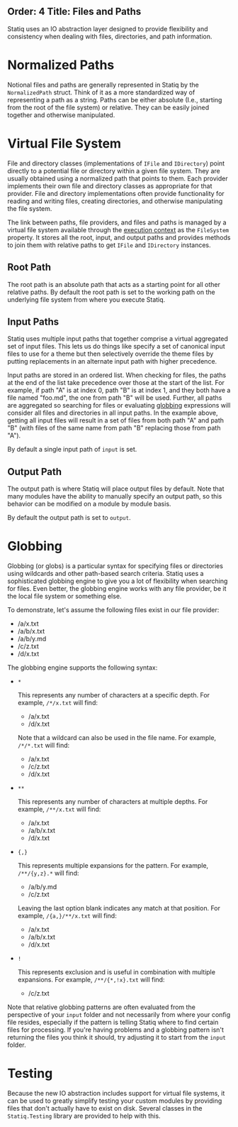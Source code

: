 Order: 4
Title: Files and Paths
---
Statiq uses an IO abstraction layer designed to provide flexibility and consistency when dealing with files, directories, and path information.

# Normalized Paths

Notional files and paths are generally represented in Statiq by the `NormalizedPath` struct. Think of it as a more standardized way of representing a path as a string. Paths can be either absolute (I.e., starting from the root of the file system) or relative. They can be easily joined together and otherwise manipulated.

# Virtual File System

File and directory classes (implementations of `IFile` and `IDirectory`) point directly to a potential file or directory within a given file system. They are usually obtained using a normalized path that points to them. Each provider implements their own file and directory classes as appropriate for that provider. File and directory implementations often provide functionality for reading and writing files, creating directories, and otherwise manipulating the file system.

The link between paths, file providers, and files and paths is managed by a virtual file system available through the [execution context](xref:execution#execution-context) as the `FileSystem` property. It stores all the root, input, and output paths and provides methods to join them with relative paths to get `IFile` and `IDirectory` instances.

## Root Path

The root path is an absolute path that acts as a starting point for all other relative paths. By default the root path is set to the working path on the underlying file system from where you execute Statiq.

## Input Paths

Statiq uses multiple input paths that together comprise a virtual aggregated set of input files. This lets us do things like specify a set of canonical input files to use for a theme but then selectively override the theme files by putting replacements in an alternate input path with higher precedence.

Input paths are stored in an ordered list. When checking for files, the paths at the end of the list take precedence over those at the start of the list. For example, if path "A" is at index 0, path "B" is at index 1, and they both have a file named "foo.md", the one from path "B" will be used. Further, all paths are aggregated so searching for files or evaluating [globbing](#globbing) expressions will consider all files and directories in all input paths. In the example above, getting all input files will result in a set of files from both path "A" and path "B" (with files of the same name from path "B" replacing those from path "A").

By default a single input path of `input` is set.

## Output Path

The output path is where Statiq will place output files by default. Note that many modules have the ability to manually specify an output path, so this behavior can be modified on a module by module basis.

By default the output path is set to `output`.

# Globbing

Globbing (or globs) is a particular syntax for specifying files or directories using wildcards and other path-based search criteria. Statiq uses a sophisticated globbing engine to give you a lot of flexibility when searching for files. Even better, the globbing engine works with any file provider, be it the local file system or something else.

To demonstrate, let's assume the following files exist in our file provider:
- /a/x.txt
- /a/b/x.txt
- /a/b/y.md
- /c/z.txt
- /d/x.txt

The globbing engine supports the following syntax:
- `*`

  This represents any number of characters at a specific depth. For example, `/*/x.txt` will find:
  - /a/x.txt
  - /d/x.txt

  Note that a wildcard can also be used in the file name. For example, `/*/*.txt` will find:
  - /a/x.txt
  - /c/z.txt
  - /d/x.txt
  
- `**`

  This represents any number of characters at multiple depths. For example, `/**/x.txt` will find:
  - /a/x.txt
  - /a/b/x.txt
  - /d/x.txt
  
- `{,}`

  This represents multiple expansions for the pattern. For example, `/**/{y,z}.*` will find:
  - /a/b/y.md
  - /c/z.txt
  
  Leaving the last option blank indicates any match at that position. For example, `/{a,}/**/x.txt` will find:
  - /a/x.txt
  - /a/b/x.txt
  - /d/x.txt
  
- `!`

  This represents exclusion and is useful in combination with multiple expansions. For example, `/**/{*,!x}.txt` will find:
  - /c/z.txt

Note that relative globbing patterns are often evaluated from the perspective of your `input` folder and not necessarily from where your config file resides, especially if the pattern is telling Statiq where to find certain files for processing. If you're having problems and a globbing pattern isn't returning the files you think it should, try adjusting it to start from the `input` folder.

# Testing

Because the new IO abstraction includes support for virtual file systems, it can be used to greatly simplify testing your custom modules by providing files that don't actually have to exist on disk. Several classes in the `Statiq.Testing` library are provided to help with this.
